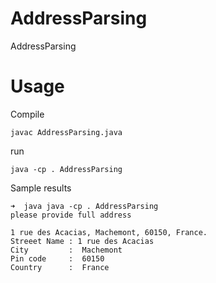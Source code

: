 # AddressParsing
AddressParsing

# Usage
Compile
```
javac AddressParsing.java

```
run
```
java -cp . AddressParsing

```
Sample results
```
➜  java java -cp . AddressParsing
please provide full address

1 rue des Acacias, Machemont, 60150, France.
Streeet Name : 1 rue des Acacias
City         :  Machemont
Pin code     :  60150
Country      :  France
```
